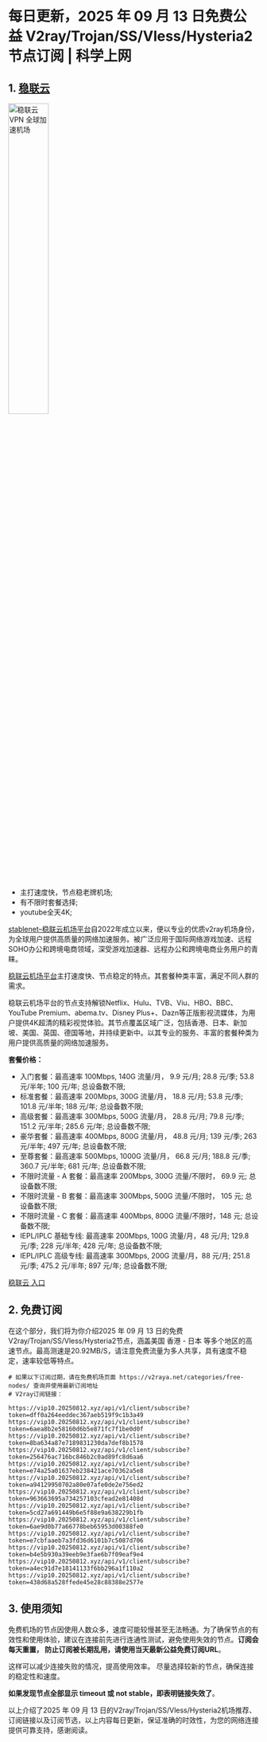 # 每日更新，2025 年 09 月 13 日免费公益 V2ray/Trojan/SS/Vless/Hysteria2 节点订阅 | 科学上网

## 1. **[稳联云](https://shortlink.20250812.xyz/1)**

<a href="https://shortlink.20250812.xyz/1" target="_blank"><image src="https://proxyplazza.com/images/stablenet/logo.png" style="width: 40%" title="稳联云 VPN 全球加速机场" alt="稳联云 VPN 全球加速机场"/> </a>

- 主打速度快，节点稳老牌机场;
- 有不限时套餐选择;
- youtube全天4K;

[stablenet–稳联云机场平台](https://shortlink.20250812.xyz/1)自2022年成立以来，便以专业的优质v2ray机场身份，为全球用户提供高质量的网络加速服务。被广泛应用于国际网络游戏加速、远程SOHO办公和跨境电商领域，深受游戏加速器、远程办公和跨境电商业务用户的青睐。

[稳联云机场平台](https://shortlink.20250812.xyz/1)主打速度快、节点稳定的特点。其套餐种类丰富，满足不同人群的需求。

<!-- more -->

稳联云机场平台的节点支持解锁Netflix、Hulu、TVB、Viu、HBO、BBC、YouTube Premium、abema.tv、Disney Plus+、Dazn等正版影视流媒体，为用户提供4K超清的精彩视觉体验。其节点覆盖区域广泛，包括香港、日本、新加坡、美国、英国、德国等地，并持续更新中。以其专业的服务、丰富的套餐种类为用户提供高质量的网络加速服务。

**套餐价格：**

-   入门套餐：最高速率 100Mbps, 140G 流量/月， 9.9 元/月; 28.8 元/季; 53.8 元/半年; 100 元/年; 总设备数不限;
-   标准套餐：最高速率 200Mbps, 300G 流量/月， 18.8 元/月; 53.8 元/季; 101.8 元/半年; 188 元/年; 总设备数不限;
-   高级套餐：最高速率 300Mbps, 500G 流量/月， 28.8 元/月; 79.8 元/季; 151.2 元/半年; 285.6 元/年; 总设备数不限;
-   豪华套餐：最高速率 400Mbps, 800G 流量/月， 48.8 元/月; 139 元/季; 263 元/半年; 497 元/年; 总设备数不限;
-   至尊套餐：最高速率 500Mbps, 1000G 流量/月， 66.8 元/月; 188.8 元/季; 360.7 元/半年; 681 元/年; 总设备数不限;
-   不限时流量 - A 套餐：最高速率 200Mbps, 300G 流量/不限时， 69.9 元; 总设备数不限;
-   不限时流量 - B 套餐：最高速率 300Mbps, 500G 流量/不限时， 105 元; 总设备数不限;
-   不限时流量 - C 套餐：最高速率 400Mbps, 800G 流量/不限时，148 元; 总设备数不限;
-   IEPL/IPLC 基础专线: 最高速率 200Mbps, 100G 流量/月，48 元/月; 129.8 元/季; 228 元/半年; 428 元/年; 总设备数不限;
-   IEPL/IPLC 高级专线: 最高速率 300Mbps, 200G 流量/月，88 元/月; 251.8 元/季; 475.2 元/半年; 897 元/年; 总设备数不限;

<a href="https://shortlink.20250812.xyz/1" target="_blank">稳联云 入口</a>

## 2. 免费订阅

在这个部分，我们将为你介绍2025 年 09 月 13 日的免费V2ray/Trojan/SS/Vless/Hysteria2节点，涵盖美国 香港 - 日本 等多个地区的高速节点。最高测速是20.92MB/S，请注意免费流量为多人共享，具有速度不稳定，速率较低等特点。

```code
# 如果以下订阅过期，请在免费机场页面 https://v2raya.net/categories/free-nodes/ 查询并使用最新订阅地址
# V2ray订阅链接：

https://vip10.20250812.xyz/api/v1/client/subscribe?token=dff0a264eeddec367aeb519f9c1b3a49
https://vip10.20250812.xyz/api/v1/client/subscribe?token=6aea8b2e58160d6b5e871fc7f1be0d0f
https://vip10.20250812.xyz/api/v1/client/subscribe?token=8ba634a87e7189831230da7def8b1578
https://vip10.20250812.xyz/api/v1/client/subscribe?token=256476ac716bc846b2c0ad89fc8d6aa6
https://vip10.20250812.xyz/api/v1/client/subscribe?token=e74a25a01637eb238421ace70362a5e8
https://vip10.20250812.xyz/api/v1/client/subscribe?token=a94129950702a80e07afe0de2e756ed2
https://vip10.20250812.xyz/api/v1/client/subscribe?token=963663695a734257103cfead2e81408d
https://vip10.20250812.xyz/api/v1/client/subscribe?token=5cd27a691449b6e5f88e9a638229b1fb
https://vip10.20250812.xyz/api/v1/client/subscribe?token=6ae9d0b77a66778beb65953d00388fe0
https://vip10.20250812.xyz/api/v1/client/subscribe?token=e7cbfaaeb7a3fd36d6101b7c5087d706
https://vip10.20250812.xyz/api/v1/client/subscribe?token=b4e5b930a39eeb9e3fae6b7f09eaf9e4
https://vip10.20250812.xyz/api/v1/client/subscribe?token=a4ec91d7e18141133f6bb296a1f110a2
https://vip10.20250812.xyz/api/v1/client/subscribe?token=438d68a528ffede45e28c88388e2577e

```

## 3. 使用须知

免费机场的节点因使用人数众多，速度可能较慢甚至无法畅通。为了确保节点的有效性和使用体验，建议在连接前先进行连通性测试，避免使用失效的节点。**订阅会每天重置， 防止订阅被长期乱用，请使用当天最新公益免费订阅URL**。

这样可以减少连接失败的情况，提高使用效率。
尽量选择较新的节点，确保连接的稳定性和速度。

**如果发现节点全部显示 timeout 或 not stable，即表明链接失效了**。

以上介绍了2025 年 09 月 13 日的V2ray/Trojan/SS/Vless/Hysteria2机场推荐、订阅链接以及订阅节选，以上内容每日更新，保证准确的时效性，为您的网络连接提供可靠支持，感谢阅读。
